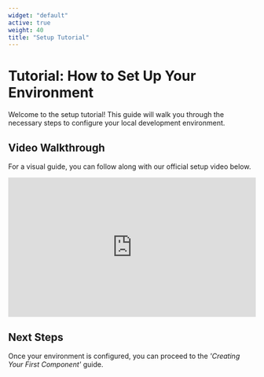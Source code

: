```yaml
---
widget: "default"
active: true
weight: 40
title: "Setup Tutorial"
---
```


# Tutorial: How to Set Up Your Environment

Welcome to the setup tutorial! This guide will walk you through the necessary steps to configure your local development environment.

## Video Walkthrough

For a visual guide, you can follow along with our official setup video below.

<div style="position: relative; padding-bottom: 56.25%; height: 0; overflow: hidden; max-width: 100%; height: auto; margin-bottom: 1rem;">
  <iframe 
    src="https://www.youtube.com/embed/dQw4w9WgXcQ" 
    style="position: absolute; top: 0; left: 0; width: 100%; height: 100%;"
    frameborder="0" 
    allow="accelerometer; autoplay; clipboard-write; encrypted-media; gyroscope; picture-in-picture" 
    allowfullscreen>
  </iframe>
</div>

## Next Steps

Once your environment is configured, you can proceed to the *'Creating Your First Component'* guide.